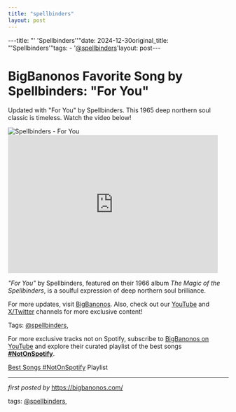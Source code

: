 ```yaml
---
title: "spellbinders"
layout: post
---
```

---title: "' 'Spellbinders''"date: 2024-12-30original_title: "'Spellbinders'"tags:  - '[@spellbinders](/tags/spellbinders/)'layout: post---<!-- Title of the Post --><h1 >BigBanonos Favorite Song by Spellbinders: "For You"</h1> <!-- Introductory Text --><p >Updated with "For You" by Spellbinders. This 1965 deep northern soul classic is timeless. Watch the video below!</p> <!-- Featured Image --><div > <img src="https://i.discogs.com/sOs533G4u6C4U4ZePGFTyLD8myAW5CxwqF6Edr9PuZA/rs:fit/g:sm/q:90/h:600/w:600/czM6Ly9kaXNjb2dz/LWRhdGFiYXNlLWlt/YWdlcy9SLTY1MjM5/NjQtMTQ5OTM4OTY3/MC01NjQzLmpwZWc.jpeg" alt="Spellbinders - For You" /></div> <!-- YouTube Video Embed --><div > <iframe allowfullscreen="" frameborder="0" height="315" src="https://www.youtube.com/embed/k8_dCBNMqy4?list=PLtuNtuTatqI3X01zTqiujiaUhFaK1PjKA" width="95%"></iframe></div> <!-- Song Information --><div > <p><em>"For You"</em> by Spellbinders, featured on their 1966 album *The Magic of the Spellbinders*, is a soulful expression of deep northern soul brilliance.</p></div> <!-- Footer Links --><div > <p>For more updates, visit <a href="https://bigbanonos.com/" target="_blank">BigBanonos</a>. Also, check out our <a href="https://www.youtube.com/[@BigBanonos](/tags/BigBanonos/)" target="_blank">YouTube</a> and <a href="https://x.com/bigbanonos" target="_blank">X/Twitter</a> channels for more exclusive content!</p></div> <!-- Tags --><p >Tags: [@spellbinders](/tags/spellbinders/),</p><!--Subscribe and Playlist Links--><div>    <p>For more exclusive tracks not on Spotify, subscribe to <a href="https://www.youtube.com/[@BigBanonos](/tags/BigBanonos/)" target="_blank">BigBanonos on YouTube</a> and explore their curated playlist of the best songs <strong>[#NotOnSpotify](/tags/NotOnSpotify/)</strong>.</p>    <p><a href="https://www.youtube.com/playlist?list=PLtuNtuTatqI0kFahUCbtbfenC_ET5O_tr" target="_blank">Best Songs [#NotOnSpotify](/tags/NotOnSpotify/) Playlist<br /></a></p></div><hr /><p><em>first posted by</em> <a href="https://bigbanonos.com/" rel="noopener" target="_new">https://bigbanonos.com/</a></p><p>tags: [@spellbinders](/tags/spellbinders/),</p>
